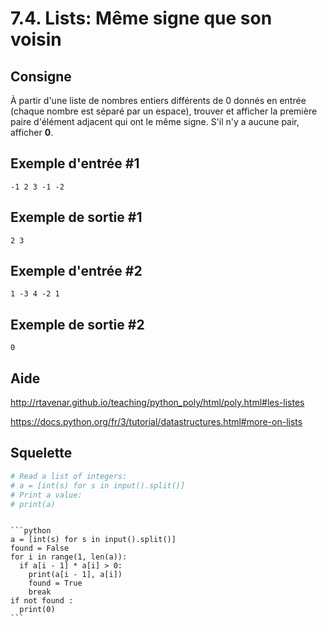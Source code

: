 # 7.4. Lists: Même signe que son voisin

## Consigne

À partir d'une liste de nombres entiers différents de 0 donnés en entrée (chaque nombre est séparé par un espace), trouver et afficher la première paire d'élément adjacent qui ont le même signe. S'il n'y a aucune pair, afficher **0**.

## Exemple d'entrée #1

```
-1 2 3 -1 -2
```

## Exemple de sortie #1

```
2 3
```

## Exemple d'entrée #2

```
1 -3 4 -2 1
```

## Exemple de sortie #2

```
0
```

## Aide

http://rtavenar.github.io/teaching/python_poly/html/poly.html#les-listes

https://docs.python.org/fr/3/tutorial/datastructures.html#more-on-lists

## Squelette

```python
# Read a list of integers:
# a = [int(s) for s in input().split()]
# Print a value:
# print(a)
```

````{dropdown} Proposition de solution

```python
a = [int(s) for s in input().split()]
found = False
for i in range(1, len(a)):
  if a[i - 1] * a[i] > 0:
    print(a[i - 1], a[i])
    found = True
    break
if not found :
  print(0)
```
````

